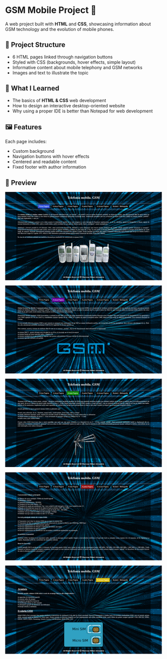# GSM Mobile Project 📱

A web project built with **HTML** and **CSS**, showcasing information about GSM technology and the evolution of mobile phones.

## 📂 Project Structure
- 6 HTML pages linked through navigation buttons  
- Styled with CSS (backgrounds, hover effects, simple layout)  
- Informative content about mobile telephony and GSM networks  
- Images and text to illustrate the topic  

## 🚀 What I Learned
- The basics of **HTML & CSS** web development  
- How to design an interactive desktop-oriented website  
- Why using a proper IDE is better than Notepad for web development  

## 🖼️ Features
Each page includes:
- Custom background  
- Navigation buttons with hover effects  
- Centered and readable content  
- Fixed footer with author information

## 📸 Preview
![Preview](./preview/gsm_1page.png)

![Preview](./preview/gsm_2page.png)

![Preview](./preview/gsm_3page.png)

![Preview](./preview/gsm_4page.png)

![Preview](./preview/gsm_5page.png)

